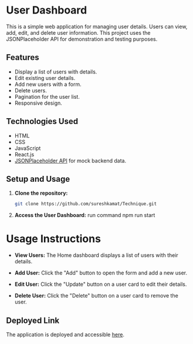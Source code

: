 # User Dashboard

This is a simple web application for managing user details. 
Users can view, add, edit, and delete user information. 
This project uses the JSONPlaceholder API for demonstration and testing purposes.

## Features

- Display a list of users with details.
- Edit existing user details.
- Add new users with a form.
- Delete users.
- Pagination for the user list.
- Responsive design.

## Technologies Used

- HTML
- CSS
- JavaScript
- React.js
- [JSONPlaceholder API](https://jsonplaceholder.typicode.com/) for mock backend data.


## Setup and Usage

1. **Clone the repository:**

   ```bash
   git clone https://github.com/sureshkamat/Technique.git
   ```

1. **Access the User Dashboard:**
   run command npm run start

# Usage Instructions

- **View Users:**
  The Home dashboard displays a list of users with their details.

- **Add User:**
  Click the "Add" button to open the form and add a new user.

- **Edit User:**
  Click the "Update" button on a user card to edit their details.

- **Delete User:**
  Click the "Delete" button on a user card to remove the user.



## Deployed Link

The application is deployed and accessible [here]().